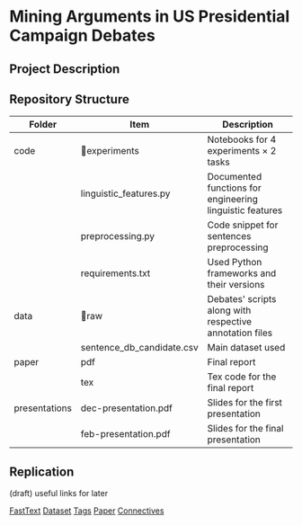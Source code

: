 # Mining Arguments in US Presidential Campaign Debates

## Project Description 

## Repository Structure 

|Folder   |Item   |Description   |
|---|---|---|
|code   |:file_folder:experiments|Notebooks for 4 experiments ×  2 tasks |
|   |linguistic_features.py |Documented functions for engineering linguistic features|
|   |preprocessing.py |Code snippet for sentences preprocessing|
|   |requirements.txt   |Used Python frameworks and their versions   |
|data   |:file_folder:raw   |Debates' scripts along with respective annotation files   |
|   |sentence_db_candidate.csv   |Main dataset used   |
|paper   |pdf   |Final report   |
|   |tex   |Tex code for the final report   |
|presentations   |dec-presentation.pdf   |Slides for the first presentation |
|   |feb-presentation.pdf   |Slides for the final presentation   |

## Replication 

(draft) useful links for later

[FastText](https://fasttext.cc/docs/en/english-vectors.html)
[Dataset](https://github.com/ElecDeb60To16/Dataset)
[Tags](https://web.archive.org/web/20190206204307/https://www.clips.uantwerpen.be/pages/mbsp-tags)
[Paper](https://aclanthology.org/P19-1463/)
[Connectives](https://github.com/discourse-lab/en_dimlex/blob/master/en_dimlex.xml)
